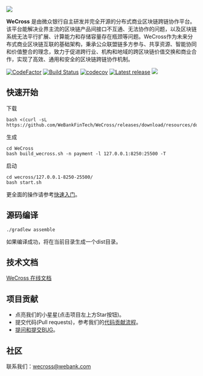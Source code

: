 ![](./docs/images/menu_logo_wecross.svg)

**WeCross** 是由微众银行自主研发并完全开源的分布式商业区块链跨链协作平台。该平台能解决业界主流的区块链产品间接口不互通、无法协作的问题，以及区块链系统无法平行扩展、计算能力和存储容量存在瓶颈等问题。WeCross作为未来分布式商业区块链互联的基础架构，秉承公众联盟链多方参与、共享资源、智能协同和价值整合的理念，致力于促进跨行业、机构和地域的跨区块链价值交换和商业合作，实现了高效、通用和安全的区块链跨链协作机制。

[![CodeFactor](https://www.codefactor.io/repository/github/webankfintech/wecross/badge)](https://www.codefactor.io/repository/github/webankfintech/wecross) [![Build Status](https://travis-ci.org/WeBankFinTech/WeCross.svg?branch=dev)](https://travis-ci.org/WeBankFinTech/WeCross) [![codecov](https://codecov.io/gh/WeBankFinTech/WeCross/branch/dev/graph/badge.svg)](https://codecov.io/gh/WeBankFinTech/WeCross) [![Latest release](https://img.shields.io/github/release/WeBankFinTech/WeCross.svg)](https://github.com/WeBankFinTech/WeCross/releases/latest)
 ![](https://img.shields.io/github/license/WeBankFinTech/WeCross) 

## 快速开始

下载

``` shell
bash <(curl -sL https://github.com/WeBankFinTech/WeCross/releases/download/resources/download_wecross.sh)
```

生成

``` shell
cd WeCross
bash build_wecross.sh -n payment -l 127.0.0.1:8250:25500 -T
```

启动

``` shell
cd wecross/127.0.0.1-8250-25500/
bash start.sh
```

更全面的操作请参考[快速入门](https://wecross.readthedocs.io/zh_CN/dev/docs/tutorial/index.html)。

## 源码编译

```shell
./gradlew assemble
```

如果编译成功，将在当前目录生成一个dist目录。

## 技术文档

[WeCross 在线文档](https://wecross.readthedocs.io/zh_CN/latest/)

## 项目贡献

- 点亮我们的小星星(点击项目左上方Star按钮)。
- 提交代码(Pull requests)，参考我们的[代码贡献流程](CONTRIBUTING.md)。
- [提问和提交BUG](https://github.com/WeBankFinTech/WeCross/issues)。

## 社区

联系我们：wecross@webank.com

